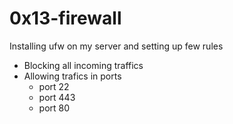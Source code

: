 # 0x13-firewall

Installing ufw on my server and setting up few rules
- Blocking all incoming traffics
- Allowing trafics in ports 
	- port 22
	- port 443
	- port 80

